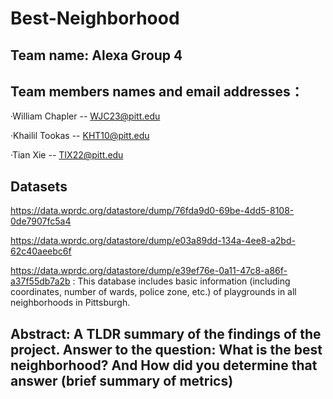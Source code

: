 # Best-Neighborhood
## Team name: Alexa Group 4
## Team members names and email addresses：
·William Chapler -- WJC23@pitt.edu

·Khailil Tookas -- KHT10@pitt.edu

·Tian Xie -- TIX22@pitt.edu

## Datasets
https://data.wprdc.org/datastore/dump/76fda9d0-69be-4dd5-8108-0de7907fc5a4

https://data.wprdc.org/datastore/dump/e03a89dd-134a-4ee8-a2bd-62c40aeebc6f

https://data.wprdc.org/datastore/dump/e39ef76e-0a11-47c8-a86f-a37f55db7a2b : This database includes basic information (including coordinates, number of wards, police zone, etc.) of playgrounds in all neighborhoods in Pittsburgh.

## Abstract: A TLDR summary of the findings of the project. Answer to the question: What is the best neighborhood? And How did you determine that answer (brief summary of metrics)

